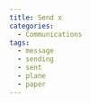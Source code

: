 ```yaml
---
title: Send x
categories:
  - Communications
tags:
  - message
  - sending
  - sent
  - plane
  - paper
---
```

